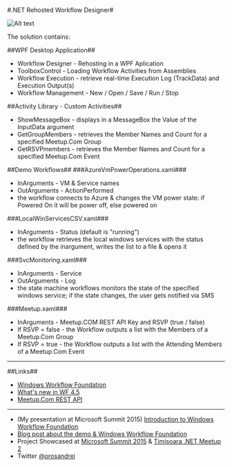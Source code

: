#.NET Rehosted Workflow Designer#

![Alt text](https://github.com/orosandrei/Rehosted-Workflow-Designer/raw/master/rehosted-workflow-designer.png?raw=true ".NET Rehosted Workflow Designer")

The solution contains:

##WPF Desktop Application##
* Workflow Designer - Rehosting in a WPF Aplication 
* ToolboxControl - Loading Workflow Activities from Assemblies
* Workflow Execution - retrieve real-time Execution Log (TrackData) and Execution Output(s)
* Workflow Management - New / Open / Save / Run / Stop

##Activity Library - Custom Activities##
* ShowMessageBox - displays in a MessageBox the Value of the InputData argument
* GetGroupMembers - retrieves the Member Names and Count for a specified Meetup.Com Group
* GetRSVPmembers - retrieves the Member Names and Count for a specified Meetup.Com Event

##Demo Workflows##
###AzureVmPowerOperations.xaml###
* InArguments - VM & Service names
* OutArguments - ActionPerformed
* the workflow connects to Azure & changes the VM power state: if Powered On it will be power off, else powered on

###LocalWinServicesCSV.xaml###
* InArguments - Status (default is "running")
* the workflow retrieves the local windows services with the status defined by the inargument, writes the list to a file & opens it

###SvcMonitoring.xaml###
* InArguments - Service
* OutArguments - Log
* the state machine workflows monitors the state of the specified windows service; if the state changes, the user gets notified via SMS

###Meetup.xaml###
* InArguments - Meetup.COM REST API Key and RSVP (true / false)
* If RSVP = false - the Workflow outputs a list with the Members of a Meetup.Com Group
* If RSVP = true - the Workflow outputs a list with the Attending Members of a Meetup.Com Event

***

##Links##
* [Windows Workflow Foundation](http://msdn.microsoft.com/en-us/library/dd489441(v=vs.110).aspx)
* [What's new in WF 4.5](https://msdn.microsoft.com/en-us/library/hh305677.aspx)
* [Meetup.Com REST API](http://www.meetup.com/meetup_api/)

***
* (My presentation at Microsoft Summit 2015) [Introduction to Windows Workflow Foundation](http://www.slideshare.net/orosandrei/windows-workflow-foundation-54773529)
* [Blog post about the demo &amp; Windows Workflow Foundation](http://andreioros.com/blog/windows-workflow-foundation-rehosted-designer/)
* Project Showcased at [Microsoft Summit 2015](http://andreioros.com/blog/workflow-foundation-microsoft-summit/#more-92) & [Timisoara .NET Meetup 2](http://www.meetup.com/Timisoara-NET-Meetup/events/186254642/)
* Twitter [@orosandrei](http://twitter.com/orosandrei)
